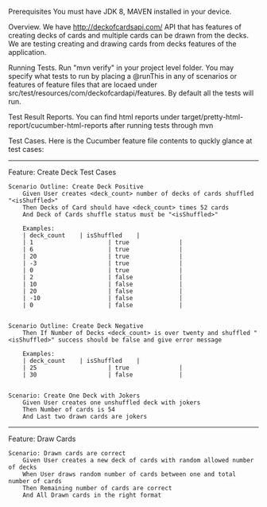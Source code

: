 Prerequisites
You must have JDK 8, MAVEN installed in your device.


Overview.
We have http://deckofcardsapi.com/ API that has features of creating decks of cards and multiple cards can be drawn from the decks.
We are testing creating and drawing cards from decks features of the application.


Running Tests.
Run "mvn verify" in your project level folder.
You may specify what tests to run by placing a @runThis in any of scenarios or features of feature files that are locaed under src/test/resources/com/deckofcardapi/features. 
By default all the tests will run.


Test Result Reports.
You can find html reports under target/pretty-html-report/cucumber-html-reports after running tests through mvn



Test Cases.
Here is the Cucumber feature file contents to quckly glance at test cases:
______________________________________________________________________________________________________________
Feature: Create Deck Test Cases

	Scenario Outline: Create Deck Positive
		Given User creates <deck_count> number of decks of cards shuffled "<isShuffled>"
		Then Decks of Card should have <deck_count> times 52 cards
		And Deck of Cards shuffle status must be "<isShuffled>"
		
		Examples:
		| deck_count 	| isShuffled 	|
		| 1						| true				|
		| 6						| true				|
		| 20					| true				|
		| -3					| true				|
		| 0						| true				|		
		| 2						| false				|
		| 10					| false				|
		| 20					| false				|
		| -10					| false				|
		| 0						| false				|
	
	
	Scenario Outline: Create Deck Negative
		Then If Number of Decks <deck_count> is over twenty and shuffled "<isShuffled>" success should be false and give error message
		
		Examples:		
		| deck_count 	| isShuffled 	|
		| 25					| true				|
		| 30					| false				|
		

	Scenario: Create One Deck with Jokers
		Given User creates one unshuffled deck with jokers
		Then Number of cards is 54
		And Last two drawn cards are jokers
    
_____________________________________________________________________________________________________________________
    
Feature: Draw Cards

	Scenario: Drawn cards are correct
		Given User creates a new deck of cards with random allowed number of decks
		When User draws random number of cards between one and total number of cards
		Then Remaining number of cards are correct
		And All Drawn cards in the right format




